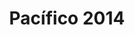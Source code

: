---
title: "Pacífico 2014"
url: /ciudad-autonoma-de-buenos-aires/pacifico-2014/
shop: Supermarkt
---